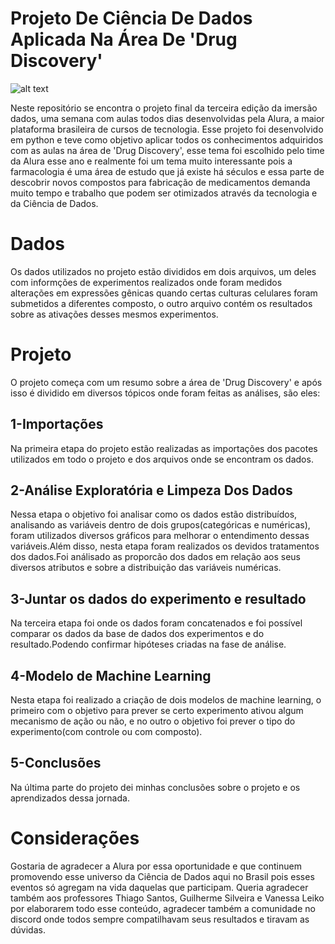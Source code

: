 # Projeto De Ciência De Dados Aplicada Na Área De 'Drug Discovery' 

![alt text](https://www.future-science.com/pb-assets/Campaign/FDD%20cover_cropped2-1538399534083.jpg)

Neste repositório se encontra o projeto final da terceira edição da imersão dados, uma semana com aulas todos dias desenvolvidas pela Alura, a maior plataforma brasileira de cursos de tecnologia. Esse projeto foi desenvolvido em python e teve como objetivo aplicar todos os conhecimentos adquiridos com as aulas na área de 'Drug Discovery', esse tema foi escolhido pelo time da Alura esse ano e realmente foi um tema muito interessante pois a farmacologia é uma área de estudo que já existe há séculos e essa parte de descobrir novos compostos para fabricação de medicamentos demanda muito tempo e trabalho que podem ser otimizados através da tecnologia e da Ciência de Dados.

# Dados

Os dados utilizados no projeto estão divididos em dois arquivos, um deles com informções de experimentos realizados onde foram medidos alterações em expressões gênicas quando certas culturas celulares foram submetidos a diferentes composto, o outro arquivo contém os resultados sobre as ativações desses mesmos experimentos.

# Projeto

O projeto começa com um resumo sobre a área de 'Drug Discovery' e após isso é dividido em diversos tópicos onde foram feitas as análises, são eles:

## 1-Importações

Na primeira etapa do projeto estão realizadas as importações dos pacotes utilizados em todo o projeto e dos arquivos onde se encontram os dados.

## 2-Análise Exploratória e Limpeza Dos Dados

Nessa etapa o objetivo foi analisar como os dados estão distribuídos, analisando as variáveis dentro de dois grupos(categóricas e numéricas), foram utilizados diversos gráficos para melhorar o entendimento dessas variáveis.Além disso, nesta etapa foram realizados os devidos tratamentos dos dados.Foi análisado as proporcão dos dados em relação aos seus diversos atributos e sobre a distribuição das variáveis numéricas.

## 3-Juntar os dados do experimento e resultado

Na terceira etapa foi onde os dados foram concatenados e foi possível comparar os dados da base de dados dos experimentos e do resultado.Podendo confirmar hipóteses criadas na fase de análise.

## 4-Modelo de Machine Learning

Nesta etapa foi realizado a criação de dois modelos de machine learning, o primeiro com o objetivo para prever se certo experimento ativou algum mecanismo de ação ou não, e no outro o objetivo foi prever o tipo do experimento(com controle ou com composto).

## 5-Conclusões

Na última parte do projeto dei minhas conclusões sobre o projeto e os aprendizados dessa jornada.

# Considerações

Gostaria de agradecer a Alura por essa oportunidade e que continuem promovendo esse universo da Ciência de Dados aqui no Brasil pois esses eventos só agregam na vida daquelas que participam. Queria agradecer também aos professores Thiago Santos, Guilherme Silveira e Vanessa Leiko por elaborarem todo esse conteúdo, agradecer também a comunidade no discord onde todos sempre compatilhavam seus resultados e tiravam as dúvidas.  
